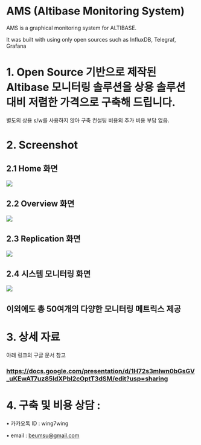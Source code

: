 # AMS (Altibase Monitoring System)
AMS is a graphical monitoring system for ALTIBASE.

It was built with using only open sources  such as  InfluxDB, Telegraf, Grafana


# 1. Open Source 기반으로 제작된  Altibase  모니터링 솔루션을 상용 솔루션 대비 저렴한 가격으로  구축해 드립니다.

별도의  상용 s/w를 사용하지 않아   구축 컨설팅 비용외 추가 비용  부담 없음.

 

# 2. Screenshot 

## 2.1 Home 화면

![](https://t1.daumcdn.net/cfile/tistory/99405A455B580E050A)

## 2.2  Overview 화면

![](https://t1.daumcdn.net/cfile/tistory/99916B455B580E061A)

## 2.3 Replication 화면

![](https://t1.daumcdn.net/cfile/tistory/992E4D455B580E0625)

## 2.4 시스템 모니터링 화면 

![](https://t1.daumcdn.net/cfile/tistory/996FA6455B580E0705)



## 이외에도 총 50여개의  다양한 모니터링 메트릭스 제공



# 3. 상세 자료

아래 링크의 구글 문서 참고

### <https://docs.google.com/presentation/d/1H72s3mlwn0bGsGV_uKEwAT7uz85ldXPbl2cOptT3dSM/edit?usp=sharing> 

 

# 4.  구축 및 비용 상담 :  

• 카카오톡 ID :  wing7wing

• email :  beumsu@gmail.com
